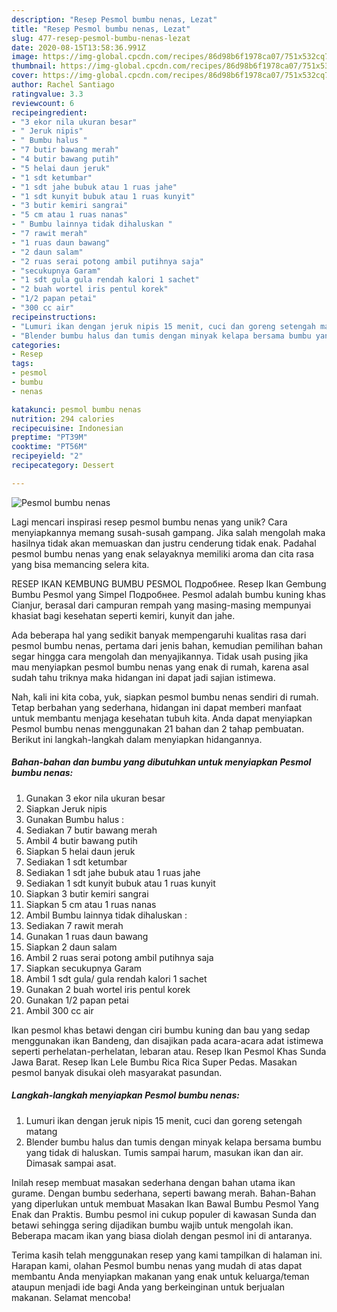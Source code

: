 ```yaml
---
description: "Resep Pesmol bumbu nenas, Lezat"
title: "Resep Pesmol bumbu nenas, Lezat"
slug: 477-resep-pesmol-bumbu-nenas-lezat
date: 2020-08-15T13:58:36.991Z
image: https://img-global.cpcdn.com/recipes/86d98b6f1978ca07/751x532cq70/pesmol-bumbu-nenas-foto-resep-utama.jpg
thumbnail: https://img-global.cpcdn.com/recipes/86d98b6f1978ca07/751x532cq70/pesmol-bumbu-nenas-foto-resep-utama.jpg
cover: https://img-global.cpcdn.com/recipes/86d98b6f1978ca07/751x532cq70/pesmol-bumbu-nenas-foto-resep-utama.jpg
author: Rachel Santiago
ratingvalue: 3.3
reviewcount: 6
recipeingredient:
- "3 ekor nila ukuran besar"
- " Jeruk nipis"
- " Bumbu halus "
- "7 butir bawang merah"
- "4 butir bawang putih"
- "5 helai daun jeruk"
- "1 sdt ketumbar"
- "1 sdt jahe bubuk atau 1 ruas jahe"
- "1 sdt kunyit bubuk atau 1 ruas kunyit"
- "3 butir kemiri sangrai"
- "5 cm atau 1 ruas nanas"
- " Bumbu lainnya tidak dihaluskan "
- "7 rawit merah"
- "1 ruas daun bawang"
- "2 daun salam"
- "2 ruas serai potong ambil putihnya saja"
- "secukupnya Garam"
- "1 sdt gula gula rendah kalori 1 sachet"
- "2 buah wortel iris pentul korek"
- "1/2 papan petai"
- "300 cc air"
recipeinstructions:
- "Lumuri ikan dengan jeruk nipis 15 menit, cuci dan goreng setengah matang"
- "Blender bumbu halus dan tumis dengan minyak kelapa bersama bumbu yang tidak di haluskan. Tumis sampai harum, masukan ikan dan air. Dimasak sampai asat."
categories:
- Resep
tags:
- pesmol
- bumbu
- nenas

katakunci: pesmol bumbu nenas 
nutrition: 294 calories
recipecuisine: Indonesian
preptime: "PT39M"
cooktime: "PT56M"
recipeyield: "2"
recipecategory: Dessert

---
```



![Pesmol bumbu nenas](https://img-global.cpcdn.com/recipes/86d98b6f1978ca07/751x532cq70/pesmol-bumbu-nenas-foto-resep-utama.jpg)

Lagi mencari inspirasi resep pesmol bumbu nenas yang unik? Cara menyiapkannya memang susah-susah gampang. Jika salah mengolah maka hasilnya tidak akan memuaskan dan justru cenderung tidak enak. Padahal pesmol bumbu nenas yang enak selayaknya memiliki aroma dan cita rasa yang bisa memancing selera kita.

RESEP IKAN KEMBUNG BUMBU PESMOL Подробнее. Resep Ikan Gembung Bumbu Pesmol yang Simpel Подробнее. Pesmol adalah bumbu kuning khas Cianjur, berasal dari campuran rempah yang masing-masing mempunyai khasiat bagi kesehatan seperti kemiri, kunyit dan jahe.

Ada beberapa hal yang sedikit banyak mempengaruhi kualitas rasa dari pesmol bumbu nenas, pertama dari jenis bahan, kemudian pemilihan bahan segar hingga cara mengolah dan menyajikannya. Tidak usah pusing jika mau menyiapkan pesmol bumbu nenas yang enak di rumah, karena asal sudah tahu triknya maka hidangan ini dapat jadi sajian istimewa.


Nah, kali ini kita coba, yuk, siapkan pesmol bumbu nenas sendiri di rumah. Tetap berbahan yang sederhana, hidangan ini dapat memberi manfaat untuk membantu menjaga kesehatan tubuh kita. Anda dapat menyiapkan Pesmol bumbu nenas menggunakan 21 bahan dan 2 tahap pembuatan. Berikut ini langkah-langkah dalam menyiapkan hidangannya.

<!--inarticleads1-->

##### Bahan-bahan dan bumbu yang dibutuhkan untuk menyiapkan Pesmol bumbu nenas:

1. Gunakan 3 ekor nila ukuran besar
1. Siapkan  Jeruk nipis
1. Gunakan  Bumbu halus :
1. Sediakan 7 butir bawang merah
1. Ambil 4 butir bawang putih
1. Siapkan 5 helai daun jeruk
1. Sediakan 1 sdt ketumbar
1. Sediakan 1 sdt jahe bubuk atau 1 ruas jahe
1. Sediakan 1 sdt kunyit bubuk atau 1 ruas kunyit
1. Siapkan 3 butir kemiri sangrai
1. Siapkan 5 cm atau 1 ruas nanas
1. Ambil  Bumbu lainnya tidak dihaluskan :
1. Sediakan 7 rawit merah
1. Gunakan 1 ruas daun bawang
1. Siapkan 2 daun salam
1. Ambil 2 ruas serai potong ambil putihnya saja
1. Siapkan secukupnya Garam
1. Ambil 1 sdt gula/ gula rendah kalori 1 sachet
1. Gunakan 2 buah wortel iris pentul korek
1. Gunakan 1/2 papan petai
1. Ambil 300 cc air


Ikan pesmol khas betawi dengan ciri bumbu kuning dan bau yang sedap menggunakan ikan Bandeng, dan disajikan pada acara-acara adat istimewa seperti perhelatan-perhelatan, lebaran atau. Resep Ikan Pesmol Khas Sunda Jawa Barat. Resep Ikan Lele Bumbu Rica Rica Super Pedas. Masakan pesmol banyak disukai oleh masyarakat pasundan. 

<!--inarticleads2-->

##### Langkah-langkah menyiapkan Pesmol bumbu nenas:

1. Lumuri ikan dengan jeruk nipis 15 menit, cuci dan goreng setengah matang
1. Blender bumbu halus dan tumis dengan minyak kelapa bersama bumbu yang tidak di haluskan. Tumis sampai harum, masukan ikan dan air. Dimasak sampai asat.


Inilah resep membuat masakan sederhana dengan bahan utama ikan gurame. Dengan bumbu sederhana, seperti bawang merah. Bahan-Bahan yang diperlukan untuk membuat Masakan Ikan Bawal Bumbu Pesmol Yang Enak dan Praktis. Bumbu pesmol ini cukup populer di kawasan Sunda dan betawi sehingga sering dijadikan bumbu wajib untuk mengolah ikan. Beberapa macam ikan yang biasa diolah dengan pesmol ini di antaranya. 

Terima kasih telah menggunakan resep yang kami tampilkan di halaman ini. Harapan kami, olahan Pesmol bumbu nenas yang mudah di atas dapat membantu Anda menyiapkan makanan yang enak untuk keluarga/teman ataupun menjadi ide bagi Anda yang berkeinginan untuk berjualan makanan. Selamat mencoba!
